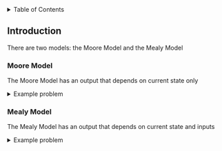 <details>
<summary>Table of Contents</summary>
<ol>
  <li>
    <a href='#introduction'>Introduction</a>
  </li>
  <li>
    <a href='#state-register'>State Register</a>
  </li>
</ol>
</details>

## Introduction
There are two models: the Moore Model and the Mealy Model

### Moore Model
The Moore Model has an output that depends on current state only

<details>
    <summary>Example problem</summary>

<img src="Images/Example Problems/Problem 1.png" alt="Problem 1">
<ul>  
  <details>
    <summary>Solution</summary>

<table border="1" cellpadding="5">
  <tr>
    <th>Current State</th>
    <th>Next State (x = 0)</th>
    <th>Next State (x = 1)</th>
    <th>Output (λ(state))</th>
  </tr>

  <tr>
    <td>A</td>
    <td>A</td>
    <td>B</td>
    <td>0</td>
  </tr>

  <tr>
    <td>B</td>
    <td>A</td>
    <td>C</td>
    <td>0</td>
  </tr>

  <tr>
    <td>C</td>
    <td>A</td>
    <td>D</td>
    <td>0</td>
  </tr>

  <tr>
    <td>D</td>
    <td>A</td>
    <td>D</td>
    <td>1</td>
  </tr>
</table>
</details> 
</ul>  
</details>

### Mealy Model
The Mealy Model has an output that depends on current state and inputs

<details>
    <summary>Example problem</summary>

<img src="Images/Example Problems/Problem 2.png" alt="Problem 2">
<ul>  
  <details>
    <summary>Solution</summary>

<table border="1" cellpadding="5">
  <tr>
    <th>Current State</th>
    <th>Next State (x = 0)</th>
    <th>Next State (x = 1)</th>
    <th>Output (λ(state) (x = 0))</th>
    <th>Output (λ(state) (x = 1))</th>
  </tr>

  <tr>
    <td>A</td>
    <td>A</td>
    <td>B</td>
    <td>0</td>
    <td>0</td>
  </tr>

  <tr>
    <td>B</td>
    <td>A</td>
    <td>C</td>
    <td>0</td>
    <td>0</td>
  </tr>

  <tr>
    <td>C</td>
    <td>A</td>
    <td>C</td>
    <td>0</td>
    <td>1</td>
  </tr>
</table>
</details> 
</ul>  
</details>